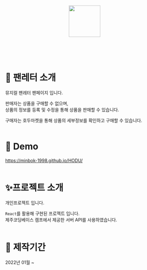 <br>
<br>
<br>
<br>
<div align='center'>
    <img src="src/assets/Logo-hodu.png" width="100px">
</div>
<br>
<br>
<br>
<br>
  
# 💌 팬레터 소개
 뮤지컬 팬레터 팬페이지 입니다.

판매자는 상품을 구매할 수 없으며,<br> 
상품의 정보를 등록 및 수정을 통해 상품을 판매할 수 있습니다.<br>

구매자는 호두마켓을 통해 상품의 세부정보를 확인하고 구매할 수 있습니다.
<br>
<br>
# 👀 Demo
https://minbok-1998.github.io/HODU/
<br>
<br>
# ✨프로젝트 소개
개인프로젝트 입니다.

`React`를 활용해 구현된 프로젝트 입니다.<br>
제주코딩베이스 캠프에서 제공한 서버 API를 사용하였습니다.
<br>
<br>
# 📆 제작기간
2022년 01월 ~

